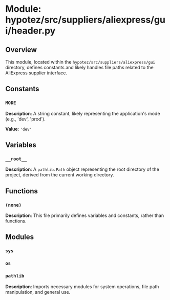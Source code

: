 # Module: hypotez/src/suppliers/aliexpress/gui/header.py

## Overview

This module, located within the `hypotez/src/suppliers/aliexpress/gui` directory, defines constants and likely handles file paths related to the AliExpress supplier interface.

## Constants

### `MODE`

**Description**: A string constant, likely representing the application's mode (e.g., 'dev', 'prod').

**Value**: `'dev'`


## Variables

### `__root__`

**Description**: A `pathlib.Path` object representing the root directory of the project, derived from the current working directory.


## Functions

### `(none)`

**Description**: This file primarily defines variables and constants, rather than functions.


## Modules

### `sys`
### `os`
### `pathlib`

**Description**: Imports necessary modules for system operations, file path manipulation, and general use.